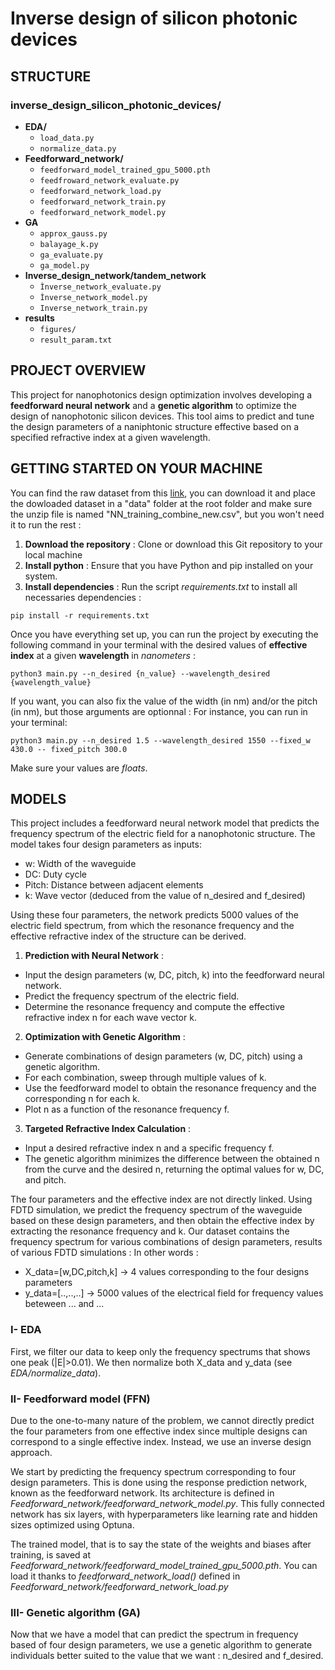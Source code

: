 # Inverse design of silicon photonic devices

## STRUCTURE

### inverse_design_silicon_photonic_devices/
- **EDA/**
    - `load_data.py`
    - `normalize_data.py`
- **Feedforward_network/**
    - `feedforward_model_trained_gpu_5000.pth`
    - `feedfroward_network_evaluate.py` 
    - `feedforward_network_load.py`
    - `feedforward_network_train.py`
    - `feedforward_network_model.py`
-  **GA**
    - `approx_gauss.py`
    - `balayage_k.py`
    - `ga_evaluate.py`
    - `ga_model.py`
- **Inverse_design_network/tandem_network**
    - `Ìnverse_network_evaluate.py`
    - `Ìnverse_network_model.py`
    - `Inverse_network_train.py`
-  **results**
    - `figures/`
    - `result_param.txt`

## PROJECT OVERVIEW 

This project for nanophotonics design optimization involves developing a **feedforward neural network** and a **genetic algorithm** to optimize the design of nanophotonic silicon devices. This tool aims to predict and tune the design parameters of a naniphtonic structure effective based on a specified refractive index at a given wavelength.

## GETTING STARTED ON YOUR MACHINE

You can find the raw dataset from this [link](https://drive.google.com/file/d/1MrYbl_xirYWJZCTmyr7kOeqM50SCQTUO/view?usp=sharing), you can download it and place the dowloaded dataset in a "data" folder at the root folder and make sure the unzip file is named "NN_training_combine_new.csv", but you won't need it to run the rest : 

1. **Download the repository** : Clone or download this Git repository to your local machine
2. **Install python** : Ensure that you have Python and pip installed on your system.
3. **Install dependencies** : Run the script *requirements.txt* to install all necessaries dependencies : 
```
pip install -r requirements.txt
```

Once you have everything set up, you can run the project by executing the following command in your terminal with the desired values of **effective index** at a given **wavelength** in *nanometers* :
```
python3 main.py --n_desired {n_value} --wavelength_desired {wavelength_value}
```
If you want, you can also fix the value of the width (in nm) and/or the pitch (in nm), but those arguments are optionnal : 
For instance, you can run in your terminal: 
```
python3 main.py --n_desired 1.5 --wavelength_desired 1550 --fixed_w 430.0 -- fixed_pitch 300.0
```

Make sure your values are *floats*.

## MODELS

This project includes a feedforward neural network model that predicts the frequency spectrum of the electric field for a nanophotonic structure. The model takes four design parameters as inputs:

- w: Width of the waveguide
- DC: Duty cycle
- Pitch: Distance between adjacent elements
- k: Wave vector (deduced from the value of n_desired and f_desired)

Using these four parameters, the network predicts 5000 values of the electric field spectrum, from which the resonance frequency and the effective refractive index of the structure can be derived.

1. **Prediction with Neural Network** :
- Input the design parameters (w, DC, pitch, k) into the feedforward neural network.
- Predict the frequency spectrum of the electric field.
- Determine the resonance frequency and compute the effective refractive index n for each wave vector k.

2. **Optimization with Genetic Algorithm** :
- Generate combinations of design parameters (w, DC, pitch) using a genetic algorithm.
- For each combination, sweep through multiple values of k.
- Use the feedforward model to obtain the resonance frequency and the corresponding n for each k.
- Plot n as a function of the resonance frequency f.

3. **Targeted Refractive Index Calculation** :

- Input a desired refractive index n and a specific frequency f.
- The genetic algorithm minimizes the difference between the obtained n from the curve and the desired n, returning the optimal values for w, DC, and pitch.

The four parameters and the effective index are not directly linked. Using FDTD simulation, we predict the frequency spectrum of the waveguide based on these design parameters, and then obtain the effective index by extracting the resonance frequency and k. 
Our dataset contains the frequency spectrum for various combinations of design parameters, results of various FDTD simulations : 
In other words : 
- X_data=[w,DC,pitch,k] -> 4 values corresponding to the four designs parameters 
- y_data=[..,..,..] -> 5000 values of the electrical field for frequency values beteween ... and ...

### I- EDA
First, we filter our data to keep only the frequency spectrums that shows one peak (|E|>0.01). We then normalize both X_data and y_data (see *EDA/normalize_data*).

### II- Feedforward model (FFN)

Due to the one-to-many nature of the problem, we cannot directly predict the four parameters from one effective index since multiple designs can correspond to a single effective index. Instead, we use an inverse design approach.

We start by predicting the frequency spectrum corresponding to four design parameters. This is done using the response prediction network, known as the feedforward network. Its architecture is defined in *Feedforward_network/feedforward_network_model.py*. This fully connected network has six layers, with hyperparameters like learning rate and hidden sizes optimized using Optuna. 


The trained model, that is to say the state of the weights and biases after training, is saved at *Feedforward_network/feedforward_model_trained_gpu_5000.pth*. You can load it thanks to *feedforward_network_load()* defined in *Feedforward_network/feedforward_network_load.py*

### III- Genetic algorithm (GA)
Now that we have a model that can predict the spectrum in frequency based of four design parameters, we use a genetic algorithm to generate individuals better suited to the value that we want : n_desired and f_desired.
